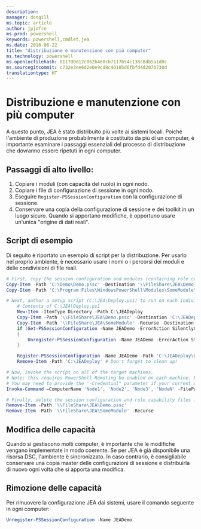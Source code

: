 ```yaml
---
description: 
manager: dongill
ms.topic: article
author: jpjofre
ms.prod: powershell
keywords: powershell,cmdlet,jea
ms.date: 2016-06-22
title: "distribuzione e manutenzione con più computer"
ms.technology: powershell
ms.openlocfilehash: 8117d0d12c062b460cb7117b54c138c8db5a1d0c
ms.sourcegitcommit: c732e3ee6d2e0e9cd8c40105d6fbfd4d207b730d
translationtype: HT
---
```

# <a name="multi-machine-deployment-and-maintenance"></a>Distribuzione e manutenzione con più computer
A questo punto, JEA è stato distribuito più volte ai sistemi locali.
Poiché l'ambiente di produzione probabilmente è costituito da più di un computer, è importante esaminare i passaggi essenziali del processo di distribuzione che dovranno essere ripetuti in ogni computer.

## <a name="high-level-steps"></a>Passaggi di alto livello:
1.  Copiare i moduli (con capacità del ruolo) in ogni nodo.
2.  Copiare i file di configurazione di sessione in ogni nodo.
3.  Eseguire `Register-PSSessionConfiguration` con la configurazione di sessione.
4.  Conservare una copia della configurazione di sessione e dei toolkit in un luogo sicuro.
Quando si apportano modifiche, è opportuno usare un'unica "origine di dati reali".

## <a name="example-script"></a>Script di esempio
Di seguito è riportato un esempio di script per la distribuzione.
Per usarlo nel proprio ambiente, è necessario usare i nomi o i percorsi dei moduli e delle condivisioni di file reali.
```PowerShell
# First, copy the session configuration and modules (containing role capability files) onto a file share you have access to.
Copy-Item -Path 'C:\Demo\Demo.pssc' -Destination '\\FileShare\JEA\Demo.pssc'
Copy-Item -Path 'C:\Program Files\WindowsPowerShell\Modules\SomeModule\' -Recurse -Destination '\\FileShare\JEA\SomeModule'

# Next, author a setup script (C:\JEA\Deploy.ps1) to run on each individual node
    # Contents of C:\JEA\Deploy.ps1
    New-Item -ItemType Directory -Path C:\JEADeploy
    Copy-Item -Path '\\FileShare\JEA\Demo.pssc' -Destination 'C:\JEADeploy\'
    Copy-Item -Path '\\FileShare\JEA\SomeModule' -Recurse -Destination 'C:\Program Files\WindowsPowerShell\Modules' # Remember, Role Capability Files are found in modules
    if (Get-PSSessionConfiguration -Name JEADemo -ErrorAction SilentlyContinue)
    {
        Unregister-PSSessionConfiguration -Name JEADemo -ErrorAction Stop
    }

    Register-PSSessionConfiguration -Name JEADemo -Path 'C:\JEADeploy\Demo.pssc'
    Remove-Item -Path 'C:\JEADeploy' # Don't forget to clean up!

# Now, invoke the script on all of the target machines.
# Note: this requires PowerShell Remoting be enabled on each machine. Enabling PowerShell remoting is a requirement to use JEA as well.
# You may need to provide the "-Credential" parameter if your current user account does not have admin permissions on these machines.
Invoke-Command –ComputerName 'Node1', 'Node2', 'Node3', 'NodeN' -FilePath 'C:\JEA\Deploy.ps1'

# Finally, delete the session configuration and role capability files from the file share.
Remove-Item -Path '\\FileShare\JEA\Demo.pssc'
Remove-Item -Path '\\FileShare\JEA\SomeModule' -Recurse
```
## <a name="modifying-capabilities"></a>Modifica delle capacità
Quando si gestiscono molti computer, è importante che le modifiche vengano implementate in modo coerente.
Se per JEA è già disponibile una risorsa DSC, l'ambiente è sincronizzato.
In caso contrario, è consigliabile conservare una copia master delle configurazioni di sessione e distribuirla di nuovo ogni volta che si apporta una modifica.

## <a name="removing-capabilities"></a>Rimozione delle capacità
Per rimuovere la configurazione JEA dai sistemi, usare il comando seguente in ogni computer:
```PowerShell
Unregister-PSSessionConfiguration -Name JEADemo
```

